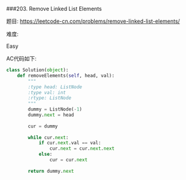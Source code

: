 ###203. Remove Linked List Elements

题目:
<https://leetcode-cn.com/problems/remove-linked-list-elements/>


难度:

Easy


AC代码如下:



```python
class Solution(object):
    def removeElements(self, head, val):
        """
        :type head: ListNode
        :type val: int
        :rtype: ListNode
        """
        dummy = ListNode(-1)
        dummy.next = head
    
        cur = dummy
    
        while cur.next:
            if cur.next.val == val:
                cur.next = cur.next.next
            else:
                cur = cur.next
    
        return dummy.next
            
                
```